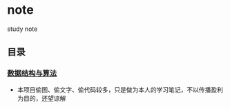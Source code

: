 # note

study note

## 目录

### [数据结构与算法](./datastruct)

- 本项目偷图、偷文字、偷代码较多，只是做为本人的学习笔记，不以传播盈利为目的，还望谅解
